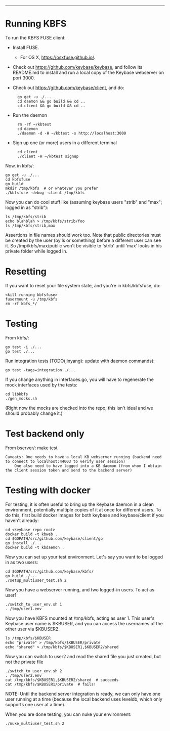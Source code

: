 -----------------------------

# Running KBFS

To run the KBFS FUSE client:

* Install FUSE.
  - For OS X, https://osxfuse.github.io/.
* Check out https://github.com/keybase/keybase, and follow its
  README.md to install and run a local copy of the Keybase webserver
  on port 3000.
* Check out https://github.com/keybase/client, and do:

        go get -u ./...
        cd daemon && go build && cd ..
        cd client && go build && cd ..
* Run the daemon

        rm -rf ~/kbtest
        cd daemon
        ./daemon -d -H ~/kbtest -s http://localhost:3000
* Sign up one (or more) users in a different terminal

        cd client
        ./client -H ~/kbtest signup

Now, in kbfs/:

    go get -u ./...
    cd kbfsfuse
    go build
    mkdir /tmp/kbfs  # or whatever you prefer
    ./kbfsfuse -debug -client /tmp/kbfs

Now you can do cool stuff like (assuming keybase users "strib" and
"max"; logged in as "strib"):

    ls /tmp/kbfs/strib
    echo blahblah > /tmp/kbfs/strib/foo
    ls /tmp/kbfs/strib,max

Assertions in file names should work too.  Note that public
directories must be created by the user (by ls or something) before a
different user can see it.  So /tmp/kbfs/max/public won't be visible
to 'strib' until 'max' looks in his private folder while logged in.

# Resetting

If you want to reset your file system state, and you're in kbfs/kbfsfuse, do:

    <kill running kbfsfuse>
    fusermount -u /tmp/kbfs
    rm -rf kbfs_*/

# Testing

From kbfs/:

    go test -i ./...
    go test ./...

Run integration tests (TODO(jinyang): update with daemon commands):

    go test -tags=integration ./...

If you change anything in interfaces.go, you will have to regenerate
the mock interfaces used by the tests:

    cd libkbfs
    ./gen_mocks.sh

(Right now the mocks are checked into the repo; this isn't ideal and
we should probably change it.)


# Test backend only
From bserver/:
	make test

	Caveats: One needs to have a local KB webserver running (backend need to connect to localhost:44003 to verify user session)
        One also need to have logged into a KB daemon (from whom I obtain the client session token and send to the backend server)

# Testing with docker

For testing, it is often useful to bring up the Keybase daemon in a
clean environment, potentially multiple copies of it at once for
different users.  To do this, first build docker images for both
keybase and keybase/client if you haven't already:

    cd <keybase repo root>
    docker build -t kbweb .
    cd $GOPATH/src/github.com/keybase/client/go
    go install ./...
    docker build -t kbdaemon .

Now you can set up your test environment.  Let's say you want to be
logged in as two users:

    cd $GOPATH/src/github.com/keybase/kbfs/
    go build ./...
    ./setup_multiuser_test.sh 2

Now you have a webserver running, and two logged-in users.  To act as user1:

    ./switch_to_user_env.sh 1
    . /tmp/user1.env

Now you have KBFS mounted at /tmp/kbfs, acting as user 1.  This user's
Keybase user name is $KBUSER, and you can access the usernames of the
other user via $KBUSER2.

    ls /tmp/kbfs/$KBUSER
    echo "private" > /tmp/kbfs/$KBUSER/private
    echo "shared" > /tmp/kbfs/$KBUSER1,$KBUSER2/shared

Now you can switch to user2 and read the shared file you just created,
but not the private file

    ./switch_to_user_env.sh 2
    . /tmp/user2.env
    cat /tmp/kbfs/$KBUSER1,$KBUSER2/shared  # succeeds
    cat /tmp/kbfs/$KBUSER1/private  # fails!

NOTE: Until the backend server integration is ready, we can only have
one user running at a time (because the local backend uses leveldb,
which only supports one user at a time).

When you are done testing, you can nuke your environment:

    ./nuke_multiuser_test.sh 2

